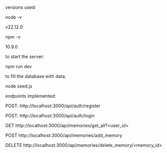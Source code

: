 versions used:

node -v

v22.12.0

npm -v

10.9.0

to start the server:

npm run dev

to fill the database with data:

node seed.js

endpoints implemented:

POST: http://localhost:3000/api/auth/register

POST: http://localhost:3000/api/auth/login

GET http://localhost:3000/api/memories/get_all?<user_id>

POST http://localhost:3000/api/memories/add_memory

DELETE http://localhost:3000/api/memories/delete_memory/<memory_id>
